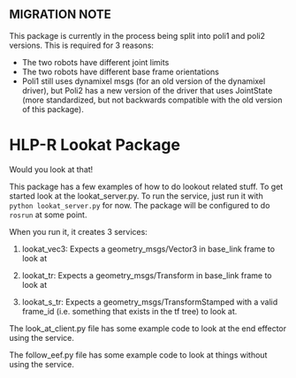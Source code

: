 ## MIGRATION NOTE

This package is currently in the process being split into poli1 and poli2 versions. This is required for 3 reasons:
 - The two robots have different joint limits
 - The two robots have different base frame orientations
 - Poli1 still uses dynamixel msgs (for an old version of the dynamixel driver), but Poli2 has a new version of the driver that uses JointState (more standardized, but not backwards compatible with the old version of this package).



# HLP-R Lookat Package

Would you look at that!

This package has a few examples of how to do lookout related stuff. To get started look at the lookat_server.py. To run the service, just run it with `python lookat_server.py` for now. The package will be configured to do `rosrun` at some point.

When you run it, it creates 3 services: 

1. lookat_vec3: Expects a geometry_msgs/Vector3 in base_link frame to look at

2. lookat_tr: Expects a geometry_msgs/Transform in base_link frame to look at

3. lookat_s_tr: Expects a geometry_msgs/TransformStamped with a valid frame_id (i.e. something that exists in the tf tree) to look at.

The look_at_client.py file has some example code to look at the end effector using the service.

The follow_eef.py file has some example code to look at things without using the service. 


